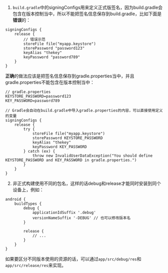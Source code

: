 1. `build.gradle`中的signingConfigs用来定义正式版签名，因为build.gradle会包含在版本控制当中，所以不能把签名信息保存到build.gradle，比如下面是**错误**的：
```
signingConfigs {
	release {
		// 错误示范
		storeFile file("myapp.keystore")
		storePassword "password123"
		keyAlias "thekey"
		keyPassword "password789"
	}
}
```
**正确**的做法应该是把签名信息保存到gradle.properties当中，并且gradle.properties不能包含在版本控制当中：
```
// gradle.properties
KEYSTORE_PASSWORD=password123
KEY_PASSWORD=password789

// Gradle会自动在build.gradle中导入gradle.properties的内容，可以直接使用定义的变量
signingConfigs {
	release {
		try {
			storeFile file("myapp.keystore")
			storePassword KEYSTORE_PASSWORD
			keyAlias "thekey"
			keyPassword KEY_PASSWORD
		} catch (ex) {
			throw new InvalidUserDataException("You should define KEYSTORE_PASSWORD and KEY_PASSWORD in gradle.properties.")
		}
	}
}
```
2. 非正式构建使用不同的包名，这样的话debug和release才能同时安装到同个设备上，例如：
```
android {
	buildTypes {
		debug {
			applicationIdSuffix '.debug'
			versionNameSuffix '-DEBUG' // 也可以修改版本名
		}

		release {
			// ...
		}
	}
}
```
如果要区分不同版本使用的资源的话，可以通过`app/src/debug/res`和`app/src/release/res`来实现。
